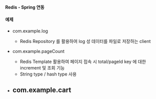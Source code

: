#### Redis - Spring 연동

#### 예제

- com.example.log
  - Redis Repository 를 활용하여 log 성 데이터를 파일로 저장하는 client

- com.example.pageCount
  - Redis Template 활용하여 페이지 접속 시 total/pageId key 에 대한 increment 및 조회 기능
  - String type / hash type 사용

- com.example.cart
  - 
